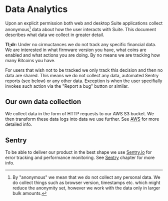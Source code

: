 # Data Analytics

Upon an explicit permission both web and desktop Suite applications collect anonymous[^1] data about how the user interacts with Suite. This document describes what data we collect in greater detail.

**Tl;dr:** Under no cirmuctances we do not track any specific financial data. We are interested in what firmware version you have, what coins are enabled and what actions you are doing. By no means we are tracking how many Bitcoins you have.

For users that wish not to be tracked we only track this decision and then no data are shared. This means we do not collect any data, automated Sentry reports (see below) or any other data. Exception is when the user specifially invokes such action via the "Report a bug" button or similar.

## Our own data collection

We collect data in the form of HTTP requests to our AWS S3 bucket. We then transform these data logs into data we use further. See [AWS](aws.md) for more detailed info.

## Sentry

To be able to deliver our product in the best shape we use [Sentry.io](https://sentry.io/) for error tracking and performance monitoring. See [Sentry](sentry.md) chapter for more info.

[^1]: By "anonymous" we mean that we do not collect any personal data. We do collect things such as browser version, timestamps etc. which might reduce the anonymity set, however we work with the data only in larger bulk amounts.
